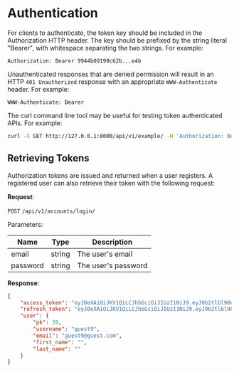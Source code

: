 # Authentication
For clients to authenticate, the token key should be included in the Authorization HTTP header. The key should be prefixed by the string literal "Bearer", with whitespace separating the two strings. For example:

```
Authorization: Bearer 9944b09199c62b...e4b
```

Unauthenticated responses that are denied permission will result in an HTTP `401 Unauthorized` response with an appropriate `WWW-Authenticate` header. For example:

```
WWW-Authenticate: Bearer
```

The curl command line tool may be useful for testing token authenticated APIs. For example:

```bash
curl -X GET http://127.0.0.1:8000/api/v1/example/ -H 'Authorization: Bearer 9944b09199c62b...e4b'
```

## Retrieving Tokens
Authorization tokens are issued and returned when a user registers. A registered user can also retrieve their token with the following request:

**Request**:

`POST` `/api/v1/accounts/login/`

Parameters:

Name | Type | Description
---|---|---
email | string | The user's email
password | string | The user's password

**Response**:
```json
{
    "access_token": "eyJ0eXAiOiJKV1QiLCJhbGciOiJIUzI1NiJ9.eyJ0b2tlbl90eXBlIjoiYWNjZXNzIiwiZXhwIjoxNjM1NDM4OTk0LCJpYXQiOjE2MzUyNjYxOTQsImp0aSI6IjFlNmQyZjg0NDk2MjQ2OTdiNzIyYWVjYzgxYjA3MTNhIiwidXNlcl9pZCI6Mzl9.ilPYnR5yjeJVOoP9vEJqDvhzrJfhBSdnUiifBiaXPcs",
    "refresh_token": "eyJ0eXAiOiJKV1QiLCJhbGciOiJIUzI1NiJ9.eyJ0b2tlbl90eXBlIjoicmVmcmVzaCIsImV4cCI6MTYzNTg3MDk5NCwiaWF0IjoxNjM1MjY2MTk0LCJqdGkiOiIwZDdiMWM2NDUwODk0YTUyOTViYjJiODQyMGNjMTNlYyIsInVzZXJfaWQiOjM5fQ.E5gVqoEW18uh91vyILFE52DJ4MwEf4Guy_pA-QOI4o0",
    "user": {
        "pk": 39,
        "username": "guest9",
        "email": "guest9@guest.com",
        "first_name": "",
        "last_name": ""
    }
}
```
